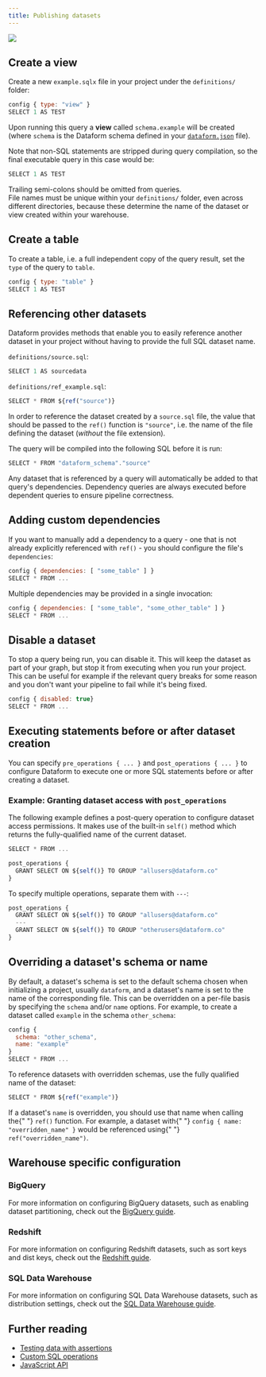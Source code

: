 ```yaml
---
title: Publishing datasets
---
```


<img src="/static/images/publishing_tables.png" />

## Create a view

Create a new `example.sqlx` file in your project under the `definitions/` folder:

```js
config { type: "view" }
SELECT 1 AS TEST
```

Upon running this query a **view** called `schema.example` will be created (where `schema` is the Dataform schema defined in your [`dataform.json`](/guides/configuration#dataform.json) file).

Note that non-SQL statements are stripped during query compilation, so the final executable query in this case would be:

```js
SELECT 1 AS TEST
```

<div className="bp3-callout bp3-icon-info-sign bp3-intent-warning" markdown="1">
  Trailing semi-colons should be omitted from queries.
</div>

<div className="bp3-callout bp3-icon-info-sign bp3-intent-warning" markdown="1">
  File names must be unique within your <code>definitions/</code> folder, even across different
  directories, because these determine the name of the dataset or view created within your
  warehouse.
</div>

## Create a table

To create a table, i.e. a full independent copy of the query result, set the `type` of the query to `table`.

```js
config { type: "table" }
SELECT 1 AS TEST
```

## Referencing other datasets

Dataform provides methods that enable you to easily reference another dataset in your project without having to provide the full SQL dataset name.

`definitions/source.sql`:

```js
SELECT 1 AS sourcedata
```

`definitions/ref_example.sql`:

```js
SELECT * FROM ${ref("source")}
```

In order to reference the dataset created by a `source.sql` file, the value that should be passed to the `ref()` function is `"source"`, i.e. the name of the file defining the dataset (_without_ the file extension).

The query will be compiled into the following SQL before it is run:

```js
SELECT * FROM "dataform_schema"."source"
```

Any dataset that is referenced by a query will automatically be added to that query's dependencies. Dependency queries are always executed before dependent queries to ensure pipeline correctness.

## Adding custom dependencies

If you want to manually add a dependency to a query - one that is not already explicitly referenced with `ref()` - you should configure the file's `dependencies`:

```js
config { dependencies: [ "some_table" ] }
SELECT * FROM ...
```

Multiple dependencies may be provided in a single invocation:

```js
config { dependencies: [ "some_table", "some_other_table" ] }
SELECT * FROM ...
```

## Disable a dataset

To stop a query being run, you can disable it. This will keep the dataset as part of your graph, but stop it from executing when you run your project.
This can be useful for example if the relevant query breaks for some reason and you don't want your pipeline to fail while it's being fixed.

```js
config { disabled: true}
SELECT * FROM ...
```

## Executing statements before or after dataset creation

You can specify `pre_operations { ... }` and `post_operations { ... }` to configure Dataform to execute one or more SQL statements before or after creating a dataset.

### Example: Granting dataset access with `post_operations`

The following example defines a post-query operation to configure dataset access permissions. It makes use of the built-in `self()` method which returns the fully-qualified name of the current dataset.

```js
SELECT * FROM ...

post_operations {
  GRANT SELECT ON ${self()} TO GROUP "allusers@dataform.co"
}
```

To specify multiple operations, separate them with `---`:

```js
post_operations {
  GRANT SELECT ON ${self()} TO GROUP "allusers@dataform.co"
  ---
  GRANT SELECT ON ${self()} TO GROUP "otherusers@dataform.co"
}
```

## Overriding a dataset's schema or name

By default, a dataset's schema is set to the default schema chosen when initializing a project, usually `dataform`, and a dataset's name is set to the name of the corresponding file.
This can be overridden on a per-file basis by specifying the `schema` and/or `name` options. For example, to create a dataset called `example` in the schema `other_schema`:

```js
config {
  schema: "other_schema",
  name: "example"
}
SELECT * FROM ...
```

To reference datasets with overridden schemas, use the fully qualified name of the dataset:

```js
SELECT * FROM ${ref("example")}
```

<div className="bp3-callout bp3-icon-info-sign bp3-intent-warning" markdown="1">
  If a dataset's <code>name</code> is overridden, you should use that name when calling the{" "}
  <code>ref()</code> function. For example, a dataset with{" "}
  <code>config &#123; name: "overridden_name" &#125;</code> would be referenced using{" "}
  <code>ref("overridden_name")</code>.
</div>

## Warehouse specific configuration

### BigQuery

For more information on configuring BigQuery datasets, such as enabling dataset partitioning, check out the [BigQuery guide](/guides/warehouses/bigquery).

### Redshift

For more information on configuring Redshift datasets, such as sort keys and dist keys, check out the [Redshift guide](/guides/warehouses/redshift).

### SQL Data Warehouse

For more information on configuring SQL Data Warehouse datasets, such as distribution settings, check out the [SQL Data Warehouse guide](/guides/warehouses/sqldatawarehouse).

## Further reading

- [Testing data with assertions](/guides/assertions)
- [Custom SQL operations](/guides/operations)
- [JavaScript API](/guides/js-api)
